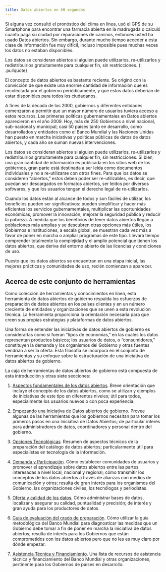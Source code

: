 ```yaml
---
title: Datos abiertos en 60 segundos
---
```


Si alguna vez consultó el pronóstico del clima en línea, usó el GPS de su Smartphone para encontrar una farmacia abierta
en la madrugada o calculó cuanto paga su ciudad por reparaciones de caminos, entonces usted ha usado Datos abiertos. Sin
embargo, durante mucho tiempo acceder a esta clase de información fue muy difícil, incluso imposible pues muchas veces
los datos no estaban disponibles.

Los datos se consideran abiertos si alguien puede utilizarlos, re-utilizarlos y redistribuirlos gratuitamente
para cualquier fin, sin restricciones.
{: .pullquote}

El concepto de datos abiertos es bastante reciente. Se originó con la convicción de que existe una enorme cantidad de
información que es recolectada por el gobierno periódicamente, y que estos datos deberían de estar disponibles para
todos los ciudadanos.

A fines de la década de los 2000, gobiernos y diferentes entidades comenzaron a permitir que un mayor número de usuarios
tuviera acceso a estos recursos.  Las primeras políticas gubernamentales en Datos abiertos aparecieron en el año 2009.
Hoy, más de 250 Gobiernos a nivel nacional, sub-nacional y municipal; casi 50 países tanto en desarrollo, como
desarrollados y entidades como el Banco Mundial y las Naciones Unidas han puesto en marcha iniciativas y políticas
públicas de datos de datos abiertos, y cada año se suman nuevas intervenciones.

Los datos se consideran abiertos si alguien puede utilizarlos, re-utilizarlos y redistribuirlos gratuitamente
para cualquier fin, sin restricciones.
Si bien, una gran cantidad de información es publicada en los sitios web de los
gobiernos, gran parte está destinada a ser leída como documentos individuales y no a re-utilizarse con otros fines. Para
que los datos se consideren “abiertos,” estos deben poder ser re-utilizables, es decir, que puedan ser descargados en
formatos abiertos, ser leídos por diversos softwares, y que los usuarios tengan el derecho legal de re-utilizarlos. 

Cuando los datos están al alcance de todos y son fáciles de utilizar, los beneficios pueden ser significativos: pueden
simplificar y hacer más eficientes los servicios gubernamentales, multiplicar las oportunidades económicas, promover la
innovación, mejorar la seguridad pública y reducir la pobreza. A medida que los beneficios de tener datos abiertos
llegan a poblaciones más amplias y se descubren otras opciones más útiles, los Gobiernos e Instituciones, a escala
global, se muestran cada vez más a favor de poner en marcha o ampliar programas de este tipo. Llevará tiempo comprender
totalmente la complejidad y el amplio potencial que tienen los datos abiertos, que deriva del entorno abierto de
las licencias y condiciones de uso.

Puesto que los datos abiertos se encuentran en una etapa inicial, las mejores prácticas y comunidades de uso, recién
comienzan a aparecer.


## Acerca de este conjunto de herramientas

Como colección de herramientas y conocimientos en línea, esta herramienta de datos abiertos de gobierno respalda los
esfuerzos de preparación de datos abiertos en los países clientes y en un número creciente de entidades y organizaciones
que se unen a esta revolución técnica. La herramienta proporciona la orientación necesaria para que creen sus propias
estrategias y plataformas de datos abiertos.

Una forma de entender las iniciativas de datos abiertos de gobierno es considerarlas como si fueran “tipos de
economías,” en las cuales los datos representan productos básicos; los usuarios de datos, o “consumidores,” constituyen
la demanda y los organismos del Gobierno y otras fuentes vendrían a ser la oferta. Esta filosofía se incorpora en el
conjunto de herramientas y su enfoque sobre la estructuración de una iniciativa de datos abiertos de gobierno.

La caja de herramientas de datos abiertos de gobierno está compuesta de esta introducción y otras siete secciones:


1. [Aspectos fundamentales de los datos abiertos][essentials]. Breve orientación que incluye el concepto de los datos abiertos, como
   se utilizan y ejemplos de iniciativas de este tipo en diferentes niveles; útil para todos, especialmente los usuarios
   nuevos o con poca experiencia.
 
2. [Empezando una Iniciativa de Datos abiertos de gobierno][starting].  Provee algunas de las herramientas que los gobiernos
   necesitan para tomar los primeros pasos en una Iniciativa de Datos Abiertos; de particular interés para administradores
   de datos, coordinadores y personal dentro del gobierno.

3. [Opciones Tecnológicas][tech].  Resumen de aspectos técnicos de la preparación del catálogo de datos abiertos;
   particularmente útil para especialistas en tecnología de la información.

4. [Demanda y Participación][demand]. Cómo establecer comunidades de usuarios y promover el aprendizaje sobre datos abiertos entre
   las partes interesadas a nivel local, nacional y regional; cómo transmitir los conceptos de los datos abiertos a través
   de alianzas con medios de comunicación y otros; resulta de gran interés para los organismos del Gobierno, las
   organizaciones civiles, los tecnólogos y periodistas. 

5. [Oferta y calidad de los datos][supply]. Cómo administrar bases de datos, localizar y asegurar su calidad, puntualidad y
   precisión; de interés y gran ayuda para los productores de datos.

6. [Guía de evaluación del grado de preparación][odra]. Cómo utilizar la guía metodológica del Banco Mundial para diagnosticar
   las medidas que un Gobierno debe tomar a fin de poner en marcha la iniciativa de datos abiertos; resulta de
   interés para los Gobiernos que están comprometidos con los datos abiertos pero que no les es muy claro por dónde
   empezar. 

7. [Asistencia Técnica y Financiamiento][assistance]. Una lista de recursos de asistencia técnica y financiamiento del Banco Mundial y
   otras organizaciones; pertinente para los Gobiernos de países en desarrollo.

[essentials]: essentials.html
[starting]:   starting.html
[tech]:       technology.html
[demand]:     demand.html
[supply]:     supply.html
[odra]:       odra.html
[assistance]: assistance.html
